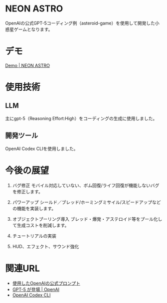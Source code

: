 # NEON ASTRO 
OpenAIの公式GPT-5コーディング例（asteroid-game）を使用して開発した小惑星ゲームとなります。

# デモ
[Demo | NEON ASTRO](https://miya123123.github.io/asteroid-game_gpt-5-coding-examples/)

# 使用技術
## LLM
主にgpt-5（Reasoning Effort:High）をコーディングの生成に使用しました。
## 開発ツール
OpenAI Codex CLIを使用しました。

# 今後の展望
1. バグ修正
モバイル対応していない、ボム回復/ライフ回復が機能しないバグを修正します。

2. パワーアップ
シールド／ブレッド/ホーミングミサイル/スピードアップなどの機能を実装します。

3. オブジェクトプーリング導入
ブレッド・爆発・アステロイド等をプール化して生成コストを削減します。

4. チュートリアルの実装
5. HUD、エフェクト、サウンド強化

# 関連URL
- [使用したOpenAIの公式プロンプト](https://github.com/openai/gpt-5-coding-examples/blob/main/examples/asteroid-game.yaml)
- [GPT-5 が登場 | OpenAI](https://openai.com/ja-JP/gpt-5/)
- [OpenAI Codex CLI](https://github.com/openai/codex)
